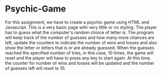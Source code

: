 # Psychic-Game
For this assignment, we have to create a psychic game using HTML and Javascript. This is a very basic page with very little or no styling. The player has to guess what the computer's random choice of letter is. The program will keep track of the number of guesses and how many more chances are left, update the counters to indicate the number of wins and losses and also show the letter or letters that is or are already guessed. When the guesses reached the specified number of tries, in this case, 10 times, the game will reset and the player will have to press any key to start again. At this time, the counter for number of wins and losses will be updated and the number of guesses left will reset to 10.
